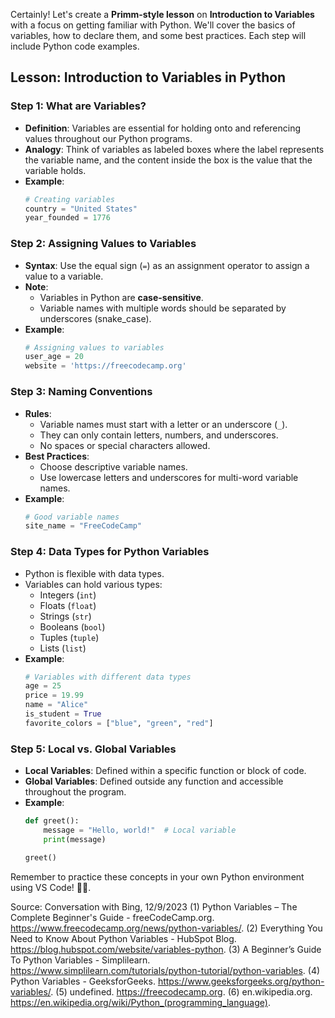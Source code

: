 Certainly! Let's create a **Primm-style lesson** on **Introduction to Variables** with a focus on getting familiar with Python. We'll cover the basics of variables, how to declare them, and some best practices. Each step will include Python code examples.

## Lesson: Introduction to Variables in Python

### Step 1: What are Variables?
- **Definition**: Variables are essential for holding onto and referencing values throughout our Python programs.
- **Analogy**: Think of variables as labeled boxes where the label represents the variable name, and the content inside the box is the value that the variable holds.
- **Example**:
    ```python
    # Creating variables
    country = "United States"
    year_founded = 1776
    ```

### Step 2: Assigning Values to Variables
- **Syntax**: Use the equal sign (`=`) as an assignment operator to assign a value to a variable.
- **Note**:
    - Variables in Python are **case-sensitive**.
    - Variable names with multiple words should be separated by underscores (snake_case).
- **Example**:
    ```python
    # Assigning values to variables
    user_age = 20
    website = 'https://freecodecamp.org'
    ```

### Step 3: Naming Conventions
- **Rules**:
    - Variable names must start with a letter or an underscore (`_`).
    - They can only contain letters, numbers, and underscores.
    - No spaces or special characters allowed.
- **Best Practices**:
    - Choose descriptive variable names.
    - Use lowercase letters and underscores for multi-word variable names.
- **Example**:
    ```python
    # Good variable names
    site_name = "FreeCodeCamp"
    ```

### Step 4: Data Types for Python Variables
- Python is flexible with data types.
- Variables can hold various types:
    - Integers (`int`)
    - Floats (`float`)
    - Strings (`str`)
    - Booleans (`bool`)
    - Tuples (`tuple`)
    - Lists (`list`)
- **Example**:
    ```python
    # Variables with different data types
    age = 25
    price = 19.99
    name = "Alice"
    is_student = True
    favorite_colors = ["blue", "green", "red"]
    ```

### Step 5: Local vs. Global Variables
- **Local Variables**: Defined within a specific function or block of code.
- **Global Variables**: Defined outside any function and accessible throughout the program.
- **Example**:
    ```python
    def greet():
        message = "Hello, world!"  # Local variable
        print(message)

    greet()
    ```

Remember to practice these concepts in your own Python environment using VS Code! 🐍✨.

Source: Conversation with Bing, 12/9/2023
(1) Python Variables – The Complete Beginner's Guide - freeCodeCamp.org. https://www.freecodecamp.org/news/python-variables/.
(2) Everything You Need to Know About Python Variables - HubSpot Blog. https://blog.hubspot.com/website/variables-python.
(3) A Beginner’s Guide To Python Variables - Simplilearn. https://www.simplilearn.com/tutorials/python-tutorial/python-variables.
(4) Python Variables - GeeksforGeeks. https://www.geeksforgeeks.org/python-variables/.
(5) undefined. https://freecodecamp.org.
(6) en.wikipedia.org. https://en.wikipedia.org/wiki/Python_(programming_language).